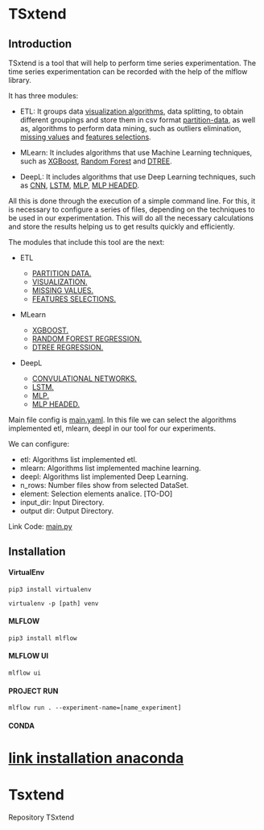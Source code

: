 # TSxtend
## Introduction


TSxtend is a tool that will help to perform time series experimentation. The time series experimentation can be recorded with the help of the mlflow library.

It has three modules:

- ETL: It groups data [visualization algorithms](visualization.py), data splitting, to obtain different groupings and store them in csv format [partition-data](partition-data.py), as well as, algorithms to perform data mining, such as outliers elimination, [missing values](missing-values.py) and [features selections](feature_selection.py).

- MLearn: It includes algorithms that use Machine Learning techniques, such as [XGBoost](xgb.py), [Random Forest](rf_regressor.py) and [DTREE](dtre_regressor.py).

- DeepL: It includes algorithms that use Deep Learning techniques, such as [CNN](cnn.py), [LSTM](lstm.py), [MLP](mlp.py), [MLP HEADED](mlp_headed.py). 

All this is done through the execution of a simple command line. For this, it is necessary to configure a series of files, depending on the techniques to be used in our experimentation. This will do all the necessary calculations and store the results helping us to get results quickly and efficiently. 

The modules that include this tool are the next:

- ETL
    
    - [PARTITION DATA.](docs/partition-data.md)
    - [VISUALIZATION.](docs/visualization.md)
    - [MISSING VALUES.](docs/missing-values.md)
    - [FEATURES SELECTIONS.](docs/feature-selection.md)

- MLearn

  - [XGBOOST.](docs/xgb.md)
  - [RANDOM FOREST REGRESSION.](docs/rf_regression.md)
  - [DTREE REGRESSION.](docs/dtree_regression.md)

- DeepL

    - [CONVULATIONAL NETWORKS.](docs/cnn.md) 
    - [LSTM.](docs/lstm.md) 
    - [MLP.](docs/mlp.md) 
    - [MLP HEADED.](docs/mlp_headed.md) 

Main file config is [main.yaml](Config/main.yaml). In this file we can select the algorithms implemented etl, mlearn, deepl in our tool for our experiments. 

We can configure:

- etl: Algorithms list implemented etl. 
- mlearn: Algorithms list implemented machine learning. 
- deepl: Algorithms list implemented Deep Learning. 
- n_rows: Number files show from selected DataSet.
- element: Selection elements analice. [TO-DO]
- input_dir: Input Directory.
- output dir: Output Directory.

Link Code: [ main.py ](main.py)


## Installation



#### VirtualEnv

`pip3 install virtualenv`

`virtualenv -p [path] venv`

#### MLFLOW
~~~
pip3 install mlflow
~~~

#### MLFLOW UI

~~~
mlflow ui
~~~
#### PROJECT RUN
 `mlflow run . --experiment-name=[name_experiment]`

#### CONDA 
[link installation anaconda ](https://docs.conda.io/projects/conda/en/latest/user-guide/install/index.html#installing-conda-on-a-system-that-has-other-python-installations-or-packages)
=======
# Tsxtend
Repository TSxtend

